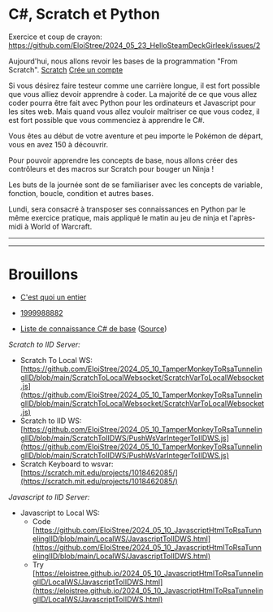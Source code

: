 # C#, Scratch et Python
Exercice et coup de crayon: https://github.com/EloiStree/2024_05_23_HelloSteamDeckGirleek/issues/2

Aujourd'hui, nous allons revoir les bases de la programmation "From Scratch". [Scratch](https://scratch.mit.edu) [Crée un compte](https://scratch.mit.edu/join)

Si vous désirez faire testeur comme une carrière longue, il est fort possible que vous alliez devoir apprendre à coder. La majorité de ce que vous allez coder pourra être fait avec Python pour les ordinateurs et Javascript pour les sites web. Mais quand vous allez vouloir maîtriser ce que vous codez, il est fort possible que vous commenciez à apprendre le C#.

Vous êtes au début de votre aventure et peu importe le Pokémon de départ, vous en avez 150 à découvrir.

Pour pouvoir apprendre les concepts de base, nous allons créer des contrôleurs et des macros sur Scratch pour bouger un Ninja !

Les buts de la journée sont de se familiariser avec les concepts de variable, fonction, boucle, condition et autres bases.

Lundi, sera consacré à transposer ses connaissances en Python par le même exercice pratique, mais appliqué le matin au jeu de ninja et l'après-midi à World of Warcraft.



-------------

-------------

# Brouillons


- [C'est quoi un entier](https://github.com/EloiStree/2024_05_23_HelloStreamDeckGirleek/issues/28)
- [1999988882](https://github.com/EloiStree/2024_05_23_HelloStreamDeckGirleek/issues/31)


- [Liste de connaissance C# de base](https://docs.google.com/spreadsheets/d/1TI_-X7T4Dh67LKkINNmpfvuofxn3RCUhHVNInaRRUsw/edit?pli=1#gid=1439938749) ([Source](https://www.tutorialspoint.com/csharp/csharp_environment_setup.htm))


*Scratch to IID Server:*
- Scratch To Local WS: [https://github.com/EloiStree/2024_05_10_TamperMonkeyToRsaTunnelingIID/blob/main/ScratchToLocalWebsocket/ScratchVarToLocalWebsocket.js](https://github.com/EloiStree/2024_05_10_TamperMonkeyToRsaTunnelingIID/blob/main/ScratchToLocalWebsocket/ScratchVarToLocalWebsocket.js)
- Scratch to IID WS: [https://github.com/EloiStree/2024_05_10_TamperMonkeyToRsaTunnelingIID/blob/main/ScratchToIIDWS/PushWsVarIntegerToIIDWS.js](https://github.com/EloiStree/2024_05_10_TamperMonkeyToRsaTunnelingIID/blob/main/ScratchToIIDWS/PushWsVarIntegerToIIDWS.js)
- Scratch Keyboard to wsvar: [https://scratch.mit.edu/projects/1018462085/](https://scratch.mit.edu/projects/1018462085/)

*Javascript to IID Server:*
- Javascript to Local WS:
  - Code [https://github.com/EloiStree/2024_05_10_JavascriptHtmlToRsaTunnelingIID/blob/main/LocalWS/JavascriptToIIDWS.html](https://github.com/EloiStree/2024_05_10_JavascriptHtmlToRsaTunnelingIID/blob/main/LocalWS/JavascriptToIIDWS.html)
  - Try [https://eloistree.github.io/2024_05_10_JavascriptHtmlToRsaTunnelingIID/LocalWS/JavascriptToIIDWS.html](https://eloistree.github.io/2024_05_10_JavascriptHtmlToRsaTunnelingIID/LocalWS/JavascriptToIIDWS.html)

